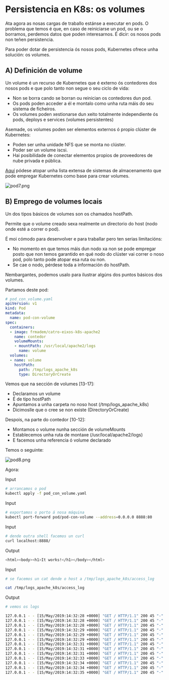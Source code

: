 # Persistencia en K8s: os volumes

Ata agora as nosas cargas de traballo estánse a executar en pods. O problema que temos é que, en caso de reiniciarse un pod, ou se o borramos, perdemos datos que poden interesarnos. É dicir: os nosos pods non teñen persistencia. 

Para poder dotar de persistencia ós nosos pods, Kubernetes ofrece unha solución: os volumes. 

## A) Definición de volume

Un volume é un recurso de Kubernetes que é externo ós contedores dos nosos pods e que polo tanto non segue o seu ciclo de vida:

* Non se borra cando se borran ou reinician os contedores dun pod. 
* Os pods poden acceder a él e montalo como unha ruta máis do seu sistema de ficheiros. 
* Os volumes poden xestionarse dun xeito totalmente independiente ós pods, deploys e services (volumes persistentes) 

Asemade, os volumes poden ser elementos externos ó propio clúster de Kubernetes:

* Poden ser unha unidade NFS que se monta no clúster. 
* Poder ser un volume iscsi. 
* Hai posibilidade de conectar elementos propios de proveedores de nube privada e pública. 

[Aquí](https://kubernetes.io/docs/concepts/storage/volumes/#types-of-volumes) pódese atopar unha lista extensa de sistemas de almacenamento que pode empregar Kubernetes como base para crear volumes. 

![pod7.png](../_media/03/pod7.png)

## B) Emprego de volumes locais

Un dos tipos básicos de volumes son os chamados hostPath. 

Permite que o volume creado sexa realmente un directorio do host (nodo onde esté a correr o pod). 

É moi cómodo para desenvolver e para traballar pero ten serias limitacións:

* No momento en que temos máis dun nodo xa non se pode empregar posto que non temos garantido en qué nodo do clúster vai correr o noso pod, polo tanto pode atopar esa ruta ou non. 
* Se cae o nodo, pérdese toda a información do hostPath.  

Nembargantes, podemos usalo para ilustrar algúns dos puntos básicos dos volumes. 

Partamos deste pod:

```yaml
# pod_con_volume.yaml
apiVersion: v1
kind: Pod
metadata:
  name: pod-con-volume
spec:
  containers:
  - image: frmadem/catro-eixos-k8s-apache2
    name: contedor
    volumeMounts:
    - mountPath: /usr/local/apache2/logs
      name: volume
  volumes:
  - name: volume
    hostPath:
      path: /tmp/logs_apache_k8s
      type: DirectoryOrCreate
```

Vemos que na sección de volumes [13-17]:

* Declaramos un volume
* É de tipo hostPath
* Apuntamos a unha carpeta no noso host (/tmp/logs_apache_k8s)
* Dicimoslle que o cree se non existe (DirectoryOrCreate)

Despois, na parte do contedor [10-12]:

* Montamos o volume nunha sección de volumeMounts
* Establecemos unha ruta de montaxe (/usr/local/apache2/logs)
* E facemos unha referencia ó volume declarado

Temos o seguinte:

![pod8.png](../_media/03/pod8.png)

Agora:

Input
```sh
# arrancamos o pod
kubectl apply -f pod_con_volume.yaml
```

Input
```sh
# exportamos o porto á nosa máquina
kubectl port-forward pod/pod-con-volume --address=0.0.0.0 8888:80
```

Input
```sh
# dende outra shell facemos un curl
curl localhost:8888/
```

Output
```sh
<html><body><h1>It works!</h1></body></html>
```

Input
```sh
# se facemos un cat dende o host a /tmp/logs_apache_k8s/access_log

cat /tmp/logs_apache_k8s/access_log
```

Output
```sh
# vemos os logs

127.0.0.1 - - [15/May/2019:14:32:28 +0000] "GET / HTTP/1.1" 200 45 "-" "curl/7.61.0"
127.0.0.1 - - [15/May/2019:14:32:28 +0000] "GET / HTTP/1.1" 200 45 "-" "curl/7.61.0"
127.0.0.1 - - [15/May/2019:14:32:28 +0000] "GET / HTTP/1.1" 200 45 "-" "curl/7.61.0"
127.0.0.1 - - [15/May/2019:14:32:29 +0000] "GET / HTTP/1.1" 200 45 "-" "curl/7.61.0"
127.0.0.1 - - [15/May/2019:14:32:29 +0000] "GET / HTTP/1.1" 200 45 "-" "curl/7.61.0"
127.0.0.1 - - [15/May/2019:14:32:29 +0000] "GET / HTTP/1.1" 200 45 "-" "curl/7.61.0"
127.0.0.1 - - [15/May/2019:14:32:31 +0000] "GET / HTTP/1.1" 200 45 "-" "curl/7.61.0"
127.0.0.1 - - [15/May/2019:14:32:31 +0000] "GET / HTTP/1.1" 200 45 "-" "curl/7.61.0"
127.0.0.1 - - [15/May/2019:14:32:31 +0000] "GET / HTTP/1.1" 200 45 "-" "curl/7.61.0"
127.0.0.1 - - [15/May/2019:14:32:33 +0000] "GET / HTTP/1.1" 200 45 "-" "curl/7.61.0"
127.0.0.1 - - [15/May/2019:14:32:34 +0000] "GET / HTTP/1.1" 200 45 "-" "curl/7.61.0"
127.0.0.1 - - [15/May/2019:14:32:34 +0000] "GET / HTTP/1.1" 200 45 "-" "curl/7.61.0"
127.0.0.1 - - [15/May/2019:14:32:35 +0000] "GET / HTTP/1.1" 200 45 "-" "curl/7.61.0"
```

